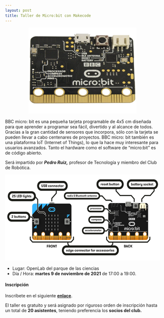 ```yaml
---
layout: post
title: Taller de Micro:bit con Makecode
---
```


<p align="center" >
<img src="/images/microbit.jpg" width="350" height="280"/>


</p>

BBC micro: bit es una pequeña tarjeta programable de 4x5 cm diseñada para que aprender a programar sea fácil, divertido y al alcance de todos.
Gracias a la gran cantidad de sensores que incorpora, sólo con la tarjeta se pueden llevar a cabo centenares de proyectos. BBC micro: bit también es una plataforma IoT (Internet of Things), lo que la hace muy interesante para usuarios avanzados.
Tanto el hardware como el software de “micro:bit” es de código abierto.






Será impartido por ***Pedro Ruiz,*** profesor de Tecnología y miembro del Club de Robótica.

<p align="center" >
<img src="/images/microbit-hardware-access.jpg" width="550" height="280"/>


</p>


* Lugar: OpenLab del parque de las ciencias
* Día / Hora: **martes 9 de noviembre de 2021** de 17:00 a 19:00.




#### Inscripción ####
Inscríbete en el siguiente [**enlace**](https://forms.gle/Epx1KQCxRsf57gU59).

El taller es gratuito y será asignado por riguroso orden de inscripción hasta un total de **20 asistentes**, teniendo preferencia los **socios del club.**

